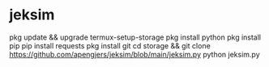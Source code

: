 # jeksim

pkg update && upgrade
termux-setup-storage
pkg install python
pkg install pip
pip install requests
pkg install git
cd storage && git clone https://github.com/apengjers/jeksim/blob/main/jeksim.py
python jeksim.py

